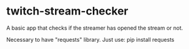 # twitch-stream-checker
A basic app that checks if the streamer has opened the stream or not.

Necessary to have "requests" library.
Just use:
pip install requests
